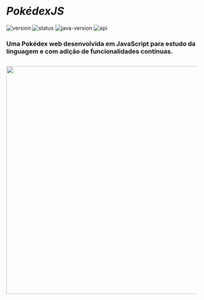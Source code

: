 # *PokédexJS*
![version](https://img.shields.io/badge/version-1.0-blue)
![status](https://img.shields.io/badge/status-em%20desenvolvimento-brightgreen)
![java-version](https://img.shields.io/badge/language-javascript-orange)
![api](https://img.shields.io/badge/api--service-pokeapi-yellow)

### Uma Pokédex web desenvolvida em JavaScript para estudo da linguagem e com adição de funcionalidades continuas.

##

<div align="center">
<a href="https://imdb-api.com/">
  <img width="600" src="https://user-images.githubusercontent.com/64509839/180633686-76b2fd70-0435-4bac-b0c5-febe2b65c42e.png" />
</div>
